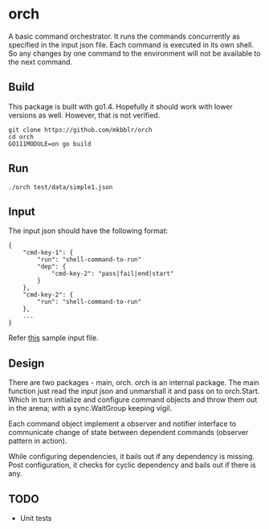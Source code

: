 # orch
A basic command orchestrator. It runs the commands concurrently as specified in the input json file. Each command is executed in its own shell. So any changes by one command to the environment will not be available to the next command. 

## Build
This package is built with go1.4. Hopefully it should work with lower versions as well. However, that is not verified.
```
git clone https://github.com/mkbblr/orch
cd orch
GO111MODULE=on go build
```

## Run
```
./orch test/data/simple1.json
```

## Input
The input json should have the following format:
```
{
    "cmd-key-1": {
        "run": "shell-command-to-run"
        "dep": {
            "cmd-key-2": "pass|fail|end|start"
        }
    },
    "cmd-key-2": {
        "run": "shell-command-to-run"
    },
    ...
}
```
Refer [this](https://github.com/mkbblr/orch/blob/master/test/data/simple2.json) sample input file.


## Design
There are two packages - main, orch. orch is an internal package. The main function just read the input json and unmarshall it and pass on to orch.Start. Which in turn initialize and configure command objects and throw them out in the arena; with a sync.WaitGroup keeping vigil.

Each command object implement a observer and notifier interface to communicate change of state between dependent commands (observer pattern in action).

While configuring dependencies, it bails out if any dependency is missing. Post configuration, it checks for cyclic dependency and bails out if there is any. 


## TODO

* Unit tests
